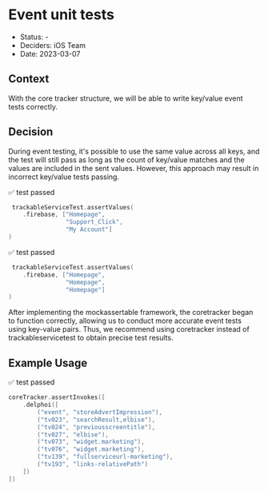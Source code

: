 # Event unit tests

* Status: -
* Deciders: iOS Team
* Date: 2023-03-07

## Context

With the core tracker structure, we will be able to write key/value event tests correctly.

## Decision

During event testing, it's possible to use the same value across all keys, and the test will still pass as long as the count of key/value matches and the values are included in the sent values. However, this approach may result in incorrect key/value tests passing.

✅ test passed
```swift 
 trackableServiceTest.assertValues(
    .firebase, ["Homepage",
                "Support_Click",
                "My Account"]
)
```

✅ test passed
```swift 
 trackableServiceTest.assertValues(
    .firebase, ["Homepage",
                "Homepage",
                "Homepage"]
)
```

After implementing the mockassertable framework, the coretracker began to function correctly, allowing us to conduct more accurate event tests using key-value pairs. Thus, we recommend using coretracker instead of trackableservicetest to obtain precise test results.

## Example Usage

✅ test passed
```swift 
coreTracker.assertInvokes([
    .delphoi([
        ("event", "storeAdvertImpression"),
        ("tv023", "searchResult,elbise"),
        ("tv024", "previousscreentitle"),
        ("tv027", "elbise"),
        ("tv073", "widget.marketing"),
        ("tv076", "widget.marketing"),
        ("tv139", "fullserviceurl-marketing"),
        ("tv193", "links-relativePath")
    ])
])
```

